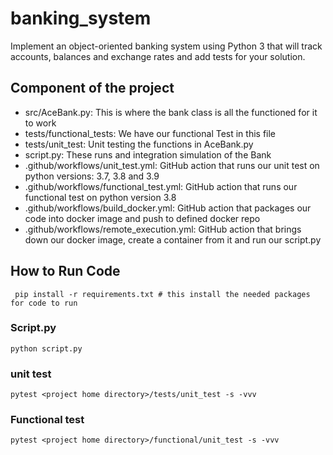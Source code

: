 # banking_system
Implement an object-oriented banking system using Python 3 that will track accounts, balances and exchange rates and add tests for your solution.

## Component of the project
- src/AceBank.py: This is where the bank class is all the functioned for it to work
- tests/functional_tests: We have our functional Test in this file
- tests/unit_test: Unit testing the functions in AceBank.py
- script.py: These runs and integration simulation of the Bank
- .github/workflows/unit_test.yml: GitHub action that runs our unit test on python versions: 3.7, 3.8 and 3.9
- .github/workflows/functional_test.yml: GitHub action that runs our functional test on python version 3.8
- .github/workflows/build_docker.yml: GitHub action that packages our code into docker image and push to defined docker repo
- .github/workflows/remote_execution.yml: GitHub action that brings down our docker image, create a container from it and  run our script.py

## How to Run Code
```shell
 pip install -r requirements.txt # this install the needed packages for code to run
```
### Script.py
```shell
python script.py
```
### unit test
```shell
pytest <project home directory>/tests/unit_test -s -vvv
```
### Functional test
```shell
pytest <project home directory>/functional/unit_test -s -vvv
```

